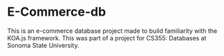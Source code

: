 # E-Commerce-db
This is an e-commerce database project made to build familiarity with the KOA.js framework. This was part of a project for CS355: Databases at Sonoma State University.
